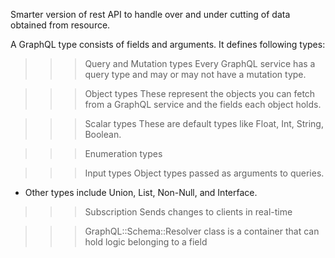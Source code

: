 Smarter version of rest API to handle over and under cutting of data obtained from resource.

A GraphQL type consists of fields and arguments. It defines following types:

>>> Query and Mutation types
    Every GraphQL service has a query type and may or may not have a mutation type.

>>> Object types
    These represent the objects you can fetch from a GraphQL service and the fields each object holds.

>>> Scalar types
    These are default types like Float, Int, String, Boolean.

>>> Enumeration types

>>> Input types
	Object types passed as arguments to queries.

* Other types include Union, List, Non-Null, and Interface.

>>> Subscription
    Sends changes to clients in real-time

>>> GraphQL::Schema::Resolver 
	class is a container that can hold logic belonging to a field
